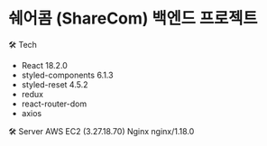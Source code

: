 # 쉐어콤 (ShareCom) 백엔드 프로젝트
🛠 Tech
- React 18.2.0
- styled-components 6.1.3
- styled-reset 4.5.2
- redux
- react-router-dom
- axios

🛠 Server
AWS EC2 (3.27.18.70)
Nginx nginx/1.18.0
